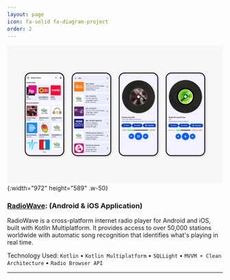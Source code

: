 ```yaml
---
layout: page
icon: fa-solid fa-diagram-project
order: 2
---
```


![RadioWave](/assets/img/projects/radio-wave.png){:width="972" height="589" .w-50} 

### [**RadioWave**](https://github.com/OneDroid/RadioWave): (Android & iOS Application)

RadioWave is a cross-platform internet radio player for Android and iOS, built with Kotlin Multiplatform. It provides access to over 50,000 stations worldwide with automatic song recognition that identifies what's playing in real time. 

Technology Used: `Kotlin` • `Kotlin Multiplatform` • `SQLLight` • `MVVM + Clean Architecture` • `Radio Browser API`

<hr>
